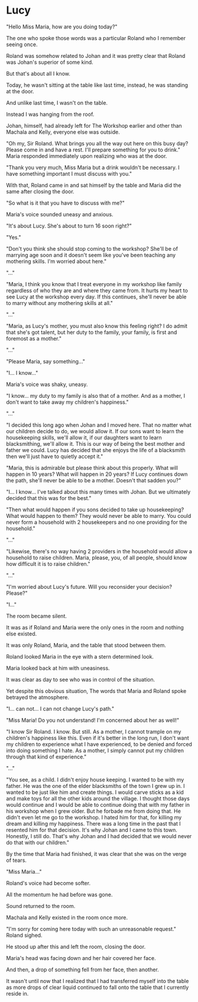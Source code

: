 # **Lucy**

"Hello Miss Maria, how are you doing today?"

The one who spoke those words was a particular Roland who I remember seeing once.

Roland was somehow related to Johan and it was pretty clear that Roland was Johan's superior of some kind.

But that's about all I know.

Today, he wasn't sitting at the table like last time, instead, he was standing at the door.

And unlike last time, I wasn't on the table.

Instead I was hanging from the roof.

Johan, himself, had already left for The Workshop earlier and other than Machala and Kelly, everyone else was outside.

"Oh my, Sir Roland. What brings you all the way out here on this busy day? Please come in and have a rest. I'll prepare something for you to drink." Maria responded immediately upon realizing who was at the door.

"Thank you very much, Miss Maria but a drink wouldn't be necessary. I have something important I must discuss with you."

With that, Roland came in and sat himself by the table and Maria did the same after closing the door.

"So what is it that you have to discuss with me?"

Maria's voice sounded uneasy and anxious.

"It's about Lucy. She's about to turn 16 soon right?"

"Yes."

"Don't you think she should stop coming to the workshop? She'll be of marrying age soon and it doesn't seem like you've been teaching any mothering skills. I'm worried about here."

"..."

"Maria, I think you know that I treat everyone in my workshop like family regardless of who they are and where they came from. It hurts my heart to see Lucy at the workshop every day. If this continues, she'll never be able to marry without any mothering skills at all."

"..."

"Maria, as Lucy's mother, you must also know this feeling right? I do admit that she's got talent, but her duty to the family, your family, is first and foremost as a mother."

"..."

"Please Maria, say something..."

"I... I know..."

Maria's voice was shaky, uneasy.

"I know... my duty to my family is also that of a mother. And as a mother, I don't want to take away my children's happiness."

"..."

"I decided this long ago when Johan and I moved here. That no matter what our children decide to do, we would allow it. If our sons want to learn the housekeeping skills, we'll allow it, if our daughters want to learn blacksmithing, we'll allow it. This is our way of being the best mother and father we could. Lucy has decided that she enjoys the life of a blacksmith then we'll just have to quietly accept it."

"Maria, this is admirable but please think about this properly. What will happen in 10 years? What will happen in 20 years? If Lucy continues down the path, she'll never be able to be a mother. Doesn't that sadden you?"

"I... I know... I've talked about this many times with Johan. But we ultimately decided that this was for the best."

"Then what would happen if you sons decided to take up housekeeping? What would happen to them? They would never be able to marry. You could never form a household with 2 housekeepers and no one providing for the household."

"..."

"Likewise, there's no way having 2 providers in the household would allow a household to raise children. Maria, please, you, of all people, should know how difficult it is to raise children."

"..."

"I'm worried about Lucy's future. Will you reconsider your decision? Please?"

"I..."

The room became silent.

It was as if Roland and Maria were the only ones in the room and nothing else existed.

It was only Roland, Maria, and the table that stood between them.

Roland looked Maria in the eye with a stern determined look.

Maria looked back at him with uneasiness.

It was clear as day to see who was in control of the situation.

Yet despite this obvious situation, The words that Maria and Roland spoke betrayed the atmosphere.

"I... can not... I can not change Lucy's path."

"Miss Maria! Do you not understand! I'm concerned about her as well!"

"I know Sir Roland. I know. But still. As a mother, I cannot trample on my children's happiness like this. Even if it's better in the long run, I don't want my children to experience what I have experienced, to be denied and forced into doing something I hate. As a mother, I simply cannot put my children through that kind of experience."

"..."

"You see, as a child. I didn't enjoy house keeping. I wanted to be with my father. He was the one of the elder blacksmiths of the town I grew up in. I wanted to be just like him and create things. I would carve sticks as a kid and make toys for all the other kids around the village. I thought those days would continue and I would be able to continue doing that with my father in his workshop when I grew older. But he forbade me from doing that. He didn't even let me go to the workshop. I hated him for that, for killing my dream and killing my happiness. There was a long time in the past that I resented him for that decision. It's why Johan and I came to this town. Honestly, I still do. That's why Johan and I had decided that we would never do that with our children."

By the time that Maria had finished, it was clear that she was on the verge of tears.

"Miss Maria..."

Roland's voice had become softer.

All the momentum he had before was gone.

Sound returned to the room.

Machala and Kelly existed in the room once more.

"I'm sorry for coming here today with such an unreasonable request." Roland sighed.

He stood up after this and left the room, closing the door.

Maria's head was facing down and her hair covered her face.

And then, a drop of something fell from her face, then another.

It wasn't until now that I realized that I had transferred myself into the table as more drops of clear liquid continued to fall onto the table that I currently reside in.